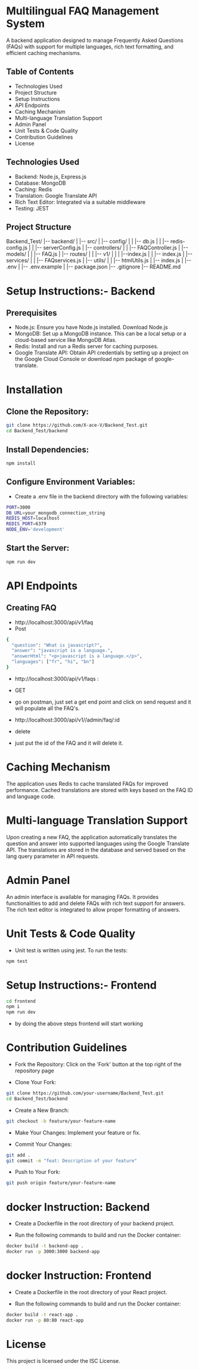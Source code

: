 # Multilingual FAQ Management System

A backend application designed to manage Frequently Asked Questions (FAQs) with support for multiple languages, rich text formatting, and efficient caching mechanisms.

## Table of Contents

- Technologies Used
- Project Structure
- Setup Instructions
- API Endpoints
- Caching Mechanism
- Multi-language Translation Support
- Admin Panel
- Unit Tests & Code Quality
- Contribution Guidelines
- License

## Technologies Used

- Backend: Node.js, Express.js
- Database: MongoDB
- Caching: Redis
- Translation: Google Translate API
- Rich Text Editor: Integrated via a suitable middleware
- Testing: JEST

## Project Structure

Backend_Test/
|-- backend/
|   |-- src/
|       |-- config/
|       |   |-- db.js
|       |   |-- redis-config.js
|       |   |-- serverConfig.js
|       |-- controllers/
|       |   |-- FAQController.js
|       |-- models/
|       |   |-- FAQ.js
|       |-- routes/
|       |   |-- v1/
|       |   |   |--index.js
|       |   |-- index.js
|       |-- services/
|       |   |-- FAQservices.js
|       |-- utils/
|       |   |-- htmlUtils.js
|       |-- index.js
|   |-- .env
|   |-- .env.example
|   |-- package.json
|-- .gitignore
|-- README.md

# Setup Instructions:- Backend

## Prerequisites

- Node.js: Ensure you have Node.js installed. Download Node.js
- MongoDB: Set up a MongoDB instance. This can be a local setup or a cloud-based service like MongoDB Atlas.
- Redis: Install and run a Redis server for caching purposes.
- Google Translate API: Obtain API credentials by setting up a project on the Google Cloud Console or download npm package of       google-translate.

# Installation

## Clone the Repository:

```bash
git clone https://github.com/X-ace-V/Backend_Test.git
cd Backend_Test/backend
```

## Install Dependencies:

```bash
npm install
```

## Configure Environment Variables: 

- Create a .env file in the backend directory with the following variables:

```bash
PORT=3000
DB_URL=your_mongodb_connection_string
REDIS_HOST=localhost
REDIS_PORT=6379
NODE_ENV='development'
```


## Start the Server:

```bash
npm run dev
```

# API Endpoints

## Creating FAQ
- http://localhost:3000/api/v1/faq
- Post

```bash
{
  "question": "What is javascript?",
  "answer": "javascript is a language.",
  "answerHtml": "<p>javascript is a language.</p>",
  "languages": ["fr", "hi", "bn"]
}
```
- http://localhost:3000/api/v1/faqs :  
- GET

- go on postman, just set a get end point and click on send request and it  will populate all the FAQ's.


- http://localhost:3000/api/v1//admin/faq/:id
- delete

- just put the id of the FAQ and it will delete it. 

# Caching Mechanism

The application uses Redis to cache translated FAQs for improved performance. Cached translations are stored with keys based on the FAQ ID and language code.

# Multi-language Translation Support

Upon creating a new FAQ, the application automatically translates the question and answer into supported languages using the Google Translate API. The translations are stored in the database and served based on the lang query parameter in API requests.

# Admin Panel

An admin interface is available for managing FAQs. It provides functionalities to add and delete FAQs with rich text support for answers. The rich text editor is integrated to allow proper formatting of answers.

# Unit Tests & Code Quality

- Unit test is written using jest. To run the tests:

```bash
npm test
```

# Setup Instructions:- Frontend

```bash
cd frontend
npm i
npm run dev
```

- by doing the above steps frontend will start working


# Contribution Guidelines

- Fork the Repository: Click on the 'Fork' button at the top right of the repository page

- Clone Your Fork:

```bash
git clone https://github.com/your-username/Backend_Test.git
cd Backend_Test/backend
```

- Create a New Branch:

```bash
git checkout -b feature/your-feature-name
```

- Make Your Changes: Implement your feature or fix.

- Commit Your Changes:

```bash
git add .
git commit -m "feat: Description of your feature"
```
- Push to Your Fork:

```bash
git push origin feature/your-feature-name
```

# docker Instruction: Backend

- Create a Dockerfile in the root directory of your backend project.

- Run the following commands to build and run the Docker container:

```bash
docker build -t backend-app .
docker run -p 3000:3000 backend-app
```

# docker Instruction: Frontend

- Create a Dockerfile in the root directory of your React project.

- Run the following commands to build and run the Docker container:

```bash
docker build -t react-app .
docker run -p 80:80 react-app
```

# License

This project is licensed under the ISC License.


